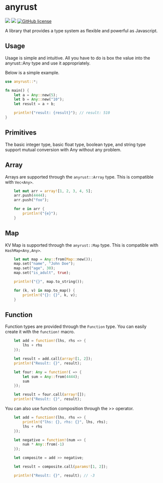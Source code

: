 # anyrust

![](https://img.shields.io/badge/language-Rust-red) ![](https://img.shields.io/badge/version-0.3.1-brightgreen) [![GitHub license](https://img.shields.io/badge/license-MIT-blue.svg)](https://github.com/myyrakle/anyrust/blob/master/LICENSE)

A library that provides a type system as flexible and powerful as Javascript.

## Usage 

Usage is simple and intuitive.
All you have to do is box the value into the anyrust::Any type and use it appropriately.

Below is a simple example.
```rust
use anyrust::*;

fn main() {
    let a = Any::new(5);
    let b = Any::new("10");
    let result = a + b;

    println!("result: {result}"); // result: 510
}
```

## Primitives

The basic integer type, basic float type, boolean type, and string type support mutual conversion with Any without any problem.

## Array

Arrays are supported through the `anyrust::Array` type. This is compatible with `Vec<Any>`.
```rust
    let mut arr = array![1, 2, 3, 4, 5];
    arr.push(4444);
    arr.push("foo");

    for e in arr {
        println!("{e}");
    }
```

## Map

KV Map is supported through the `anyrust::Map` type. This is compatible with `HashMap<Any,Any>`.
```rust
    let mut map = Any::from(Map::new());
    map.set("name", "John Doe");
    map.set("age", 30);
    map.set("is_adult", true);

    println!("{}", map.to_string());

    for (k, v) in map.to_map() {
        println!("{}: {}", k, v);
    }
```

## Function 

Function types are provided through the `Function` type. You can easily create it with the `function!` macro.
```rust
    let add = function!(lhs, rhs => {
        lhs + rhs
    });

    let result = add.call(array![1, 2]);
    println!("Result: {}", result);

    let four: Any = function!( => {
        let sum = Any::from(4444);
        sum
    });

    let result = four.call(array![]);
    println!("Result: {}", result);
```

You can also use function composition through the >> operator.
```rust
    let add = function!(lhs, rhs => {
        println!("lhs: {}, rhs: {}", lhs, rhs);
        lhs + rhs
    });

    let negative = function!(num => {
        num * Any::from(-1)
    });

    let composite = add >> negative;

    let result = composite.call(params![1, 2]);

    println!("Result: {}", result); // -3
```